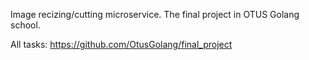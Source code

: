 Image recizing/cutting microservice. The final project in OTUS Golang school.

All tasks: https://github.com/OtusGolang/final_project
